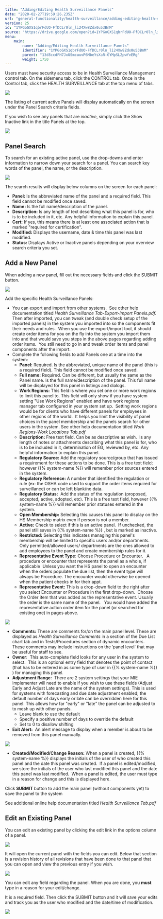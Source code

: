 ```yaml
---
title: "Adding/Editing Health Surveillance Panels"
date: "2020-02-27T19:59:26.235Z"
url: "general-functionality/health-surveillance/adding-editing-health-surveillance-panels.html"
version: 25
id: "1YPGoGXS1qbrFdUO-FfDCLr0ln_li24Xw8Zdx0u53BnM"
source: "https://drive.google.com/open?id=1YPGoGXS1qbrFdUO-FfDCLr0ln_li24Xw8Zdx0u53BnM"
menu:
    main:
        name: "Adding/Editing Health Surveillance Panels"
        identifier: "1YPGoGXS1qbrFdUO-FfDCLr0ln_li24Xw8Zdx0u53BnM"
        parent: "13d8ccdFH7JxUSmcuuvP6MbeYsXaR-GYMpSLZpwYvERg"
        weight: 1750
---
```

Users must have security access to be in Health Surveillance Management control tab. On the sidemenu tab, click the CONTROL tab. Once in the Control tab, click the HEALTH SURVEILLANCE tab at the top menu of tabs.

![](adding-editing-health-surveillance-panels.images/image1.png)

The listing of current active Panels will display automatically on the screen under the Panel Search criteria fields.

If you wish to see any panels that are *inactive*, simply click the Show Inactive link in the title Panels at the top.

![](adding-editing-health-surveillance-panels.images/image2.png)

## Panel Search

To search for an existing active panel, use the drop-downs and enter information to narrow down your search for a panel. You can search key words of the panel, the name, or the description.

![](adding-editing-health-surveillance-panels.images/image3.png)

The search results will display below columns on the screen for each panel:

* <strong>Panel:</strong> Is the abbreviated name of the panel and a required field. This field cannot be modified once saved.
* <strong>Name:</strong> Is the full name/description of the panel.
* <strong>Description:</strong> Is any length of text describing what this panel is for, who is to be included in it, etc. Any helpful information to explain this panel.
* <strong>Cert:</strong> If yes, this means there is at least one associated action that is marked "required for certification".
* <strong>Modified:</strong> Displays the username, date & time this panel was last modified.
* <strong>Status:</strong> Displays Active or Inactive panels depending on your overview search criteria you set.

## Add a New Panel

When adding a new panel, fill out the necessary fields and click the SUBMIT button.

![](adding-editing-health-surveillance-panels.images/image4.png)



Add the specific Health Surveillance Panels:



* You can export and import from other systems.  See other help documentation titled <em>Health Surveillance Tab-Export-Import Panels.pdf.</em> Then after imported, you can tweak (and double check setup of the imported panels) in the system you imported into so the components fit their needs and rules.  When you use the export/import tool, it should create order items for you on the fly into the system you import them into and that would save you steps in the above pages regarding adding order items.  You still need to go in and tweak order items and panel components after the import.
* Complete the following fields to add Panels one at a time into the system:
    * <strong>Panel:</strong> Required. Is the abbreviated, unique name of the panel (this is a required field). This field cannot be modified once saved.
    * <strong>Full name:</strong> Required. Can be different, but usually the same as the Panel name. Is the full name/description of the panel. This full name will be displayed for this panel in listings and dialogs.
    * <strong>Work Regions:</strong> This field is where you set one or more work regions to limit this panel to. This field will only show if you have system setting "Use Work Regions" enabled and have work regions manager tab configured in your system set up.  Setting work regions would be for clients who have different panels for employees in other regions of the world.  It helps you limit the visibility of panel choices in the panel membership and the panels search for other users in the system. See other help documentation titled <em>Work Regions-Work Locations Tab.pdf</em>
    * <strong>Description:</strong> Free text field. Can be as descriptive as wish.  Is any length of notes or attachments describing what this panel is for, who is to be included in it, determination of EG, reviewed by, etc. Any helpful information to explain this panel.
    * <strong>Regulatory Source:</strong> Add the regulatory source/group that has issued a requirement for these actions to be done. This is a free text field; however {{% system-name %}} will remember prior sources entered in the system.
    * <strong>Regulatory Reference:</strong> A number that identified the regulation or rule (ex: the OSHA code used to support the order items required for surveillance) or can be left blank/no data.
    * <strong>Regulatory Status:</strong>  Add the status of the regulation (proposed, accepted, active, adopted, etc). This is a free text field, however {{% system-name %}} will remember prior statuses entered in the system.
    * <strong>Open Membership:</strong> Selecting this causes this panel to display on the HS Membership matrix even if person is not a member.
    * <strong>Active:</strong> Check to select if this is an active panel.  If unchecked, the panel still saves in {{% system-name %}} , but is marked as inactive.
    * <strong>Restricted:</strong> Selecting this indicates managing this panel's membership will be limited to specific users and/or departments. Only permitted/allowed users/ departments are the ones allowed to add employees to the panel and create membership rules for it.
    * <strong>Representative Event Type:</strong> Choose Procedure or Encounter.   A procedure or encounter that represents the panel as a whole, if applicable  Unless you want the HS panel to open an encounter when the orders populate the due list, then the event type will always be Procedure. The encounter would otherwise be opened when the patient checks in for their appt.
    * <strong>Representative Event:</strong> This is a drop-down field to the right after you select Encounter or Procedure in the first drop-down.  Choose the Order item that was added as the representative event. Usually the order is the same name of the panel.   You would have added the representative action order item for the panel (or searched for existing one) in pages above.

![](adding-editing-health-surveillance-panels.images/image5.png)

* <strong>Comments:</strong> These are comments for/on the main panel level. These are displayed as <em>Health Surveillance Comments</em> in a section of the Due List chart tab and in Tests/Procedures section of dynamic encounters. These comments may include instructions on the ‘panel level' that may be useful for staff to see.
* <strong>Owner:</strong>  This auto-complete field looks for any user in the system to select.  This is an optional entry field that denotes the point of contact (that has to be entered in as some type of user in {{% system-name %}} ) for managing this panel.
* <strong>Adjustment Range:</strong>  There are 2 system settings that your MIE Implementer will need to enable if you wish to use these fields (Adjust Early and Adjust Late are the name of the system settings). This is used for systems with forecasting and due date adjustment enabled; the default number of days early or late can be overridden here for this panel. This allows how far "early" or "late" the panel can be adjusted to to mesh up with other panels.
    * Leave blank to use the default
    * Specify a positive number of days to override the default
    * Set to 0 to disallow shifting
* <strong>Exit Alert:</strong>  An alert message to display when a member is about to be removed from this panel manually.

![](adding-editing-health-surveillance-panels.images/image6.png)

* <strong>Created/Modified/Change Reason:</strong> When a panel is created, {{% system-name %}} displays the initials of the user of who created this panel and the date this panel was created.  If a panel is edited/modified, we store the initials of the user who last modified this panel and the date this panel was last modified.  When a panel is edited, the user must type in a reason for change and this is displayed here.

Click **SUBMIT** button to add the main panel (without components yet) to save the panel to the system

See additional online help documentation titled *Health Surveillance Tab.pdf*

## Edit an Existing Panel

You can edit an existing panel by clicking the edit link in the options column of a panel.

![](adding-editing-health-surveillance-panels.images/image7.png)

It will open the current panel with the fields you can edit. Below that section is a revision history of all revisions that have been done to that panel that you can open and view the previous entry if you wish.

![](adding-editing-health-surveillance-panels.images/image8.png)

You can edit any field regarding the panel. When you are done, you **must** type in a reason for your edit/change.

It is a required field. Then click the SUBMIT button and it will save your edits and track you as the user who modified and the date/time of modification.

![](adding-editing-health-surveillance-panels.images/image9.png)

